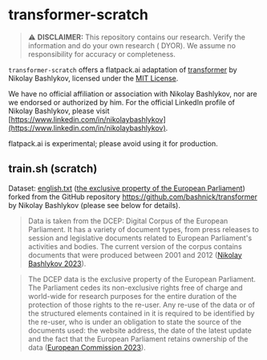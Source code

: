 # transformer-scratch

> :warning: **DISCLAIMER:** This repository contains our research. Verify the information and do your own research (
> DYOR). We assume no responsibility for accuracy or completeness.

`transformer-scratch` offers a flatpack.ai adaptation of [transformer](https://github.com/bashnick/transformer) by Nikolay Bashlykov, licensed under the [MIT License](https://github.com/bashnick/transformer/blob/master/README.md).

We have no official affiliation or association with Nikolay Bashlykov, nor are we endorsed or authorized by him. For the official LinkedIn profile of Nikolay Bashlykov, please visit [https://www.linkedin.com/in/nikolaybashlykov](https://www.linkedin.com/in/nikolaybashlykov).

flatpack.ai is experimental; please avoid using it for production.

## train.sh (scratch)

Dataset: [english.txt](https://raw.githubusercontent.com/romlingroup/transformer/master/data/english.txt) ([the exclusive property of the European Parliament](https://joint-research-centre.ec.europa.eu/language-technology-resources/dcep-digital-corpus-european-parliament_en#Usage%20Conditions)) forked from the GitHub repository https://github.com/bashnick/transformer by Nikolay Bashlykov (please see below for details).

> Data is taken from the DCEP: Digital Corpus of the European Parliament. It has a variety of document types, from press releases to session and legislative documents related to European Parliament's activities and bodies. The current version of the corpus contains documents that were produced between 2001 and 2012 ([Nikolay Bashlykov 2023](https://github.com/bashnick/transformer)).

> The DCEP data is the exclusive property of the European Parliament. The Parliament cedes its non-exclusive rights free of charge and world-wide for research purposes for the entire duration of the protection of those rights to the re-user. Any re-use of the data or of the structured elements contained in it is required to be identified by the re-user, who is under an obligation to state the source of the documents used: the website address, the date of the latest update and the fact that the European Parliament retains ownership of the data ([European Commission 2023](https://joint-research-centre.ec.europa.eu/language-technology-resources/dcep-digital-corpus-european-parliament_en)).